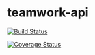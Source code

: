 # teamwork-api


[![Build Status](https://travis-ci.org/minimoha/teamwork-api.svg?branch=develop)](https://travis-ci.org/minimoha/teamwork-api)     

[![Coverage Status](https://coveralls.io/repos/github/minimoha/teamwork-api/badge.svg?branch=develop)](https://coveralls.io/github/minimoha/teamwork-api?branch=master)